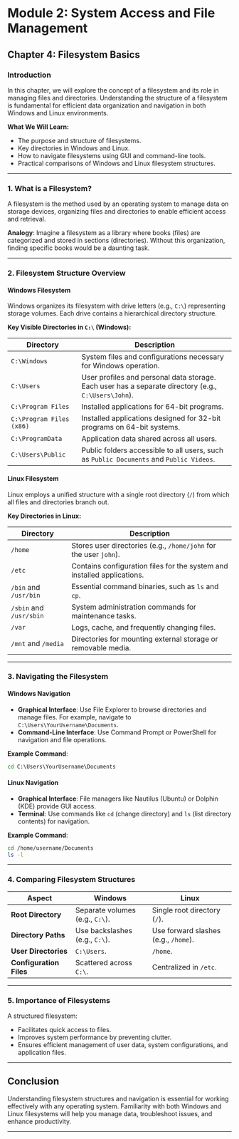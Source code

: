 # Module 2: System Access and File Management

## Chapter 4: Filesystem Basics

### Introduction
In this chapter, we will explore the concept of a filesystem and its role in managing files and directories. Understanding the structure of a filesystem is fundamental for efficient data organization and navigation in both Windows and Linux environments.

**What We Will Learn:**
- The purpose and structure of filesystems.
- Key directories in Windows and Linux.
- How to navigate filesystems using GUI and command-line tools.
- Practical comparisons of Windows and Linux filesystem structures.

---

### 1. What is a Filesystem?

A filesystem is the method used by an operating system to manage data on storage devices, organizing files and directories to enable efficient access and retrieval.

**Analogy**: Imagine a filesystem as a library where books (files) are categorized and stored in sections (directories). Without this organization, finding specific books would be a daunting task.

---

### 2. Filesystem Structure Overview

#### Windows Filesystem
Windows organizes its filesystem with drive letters (e.g., `C:\`) representing storage volumes. Each drive contains a hierarchical directory structure.

**Key Visible Directories in `C:\` (Windows):**

| **Directory**               | **Description** |
|-----------------------------|-----------------|
| `C:\Windows`                | System files and configurations necessary for Windows operation. |
| `C:\Users`                  | User profiles and personal data storage. Each user has a separate directory (e.g., `C:\Users\John`). |
| `C:\Program Files`          | Installed applications for 64-bit programs. |
| `C:\Program Files (x86)`    | Installed applications designed for 32-bit programs on 64-bit systems. |
| `C:\ProgramData`            | Application data shared across all users. |
| `C:\Users\Public`           | Public folders accessible to all users, such as `Public Documents` and `Public Videos`. |

#### Linux Filesystem
Linux employs a unified structure with a single root directory (`/`) from which all files and directories branch out.

**Key Directories in Linux:**

| **Directory** | **Description** |
|---------------|-----------------|
| `/home`       | Stores user directories (e.g., `/home/john` for the user `john`). |
| `/etc`        | Contains configuration files for the system and installed applications. |
| `/bin` and `/usr/bin` | Essential command binaries, such as `ls` and `cp`. |
| `/sbin` and `/usr/sbin` | System administration commands for maintenance tasks. |
| `/var`        | Logs, cache, and frequently changing files. |
| `/mnt` and `/media` | Directories for mounting external storage or removable media. |

---

### 3. Navigating the Filesystem

#### Windows Navigation
- **Graphical Interface**: Use File Explorer to browse directories and manage files. For example, navigate to `C:\Users\YourUsername\Documents`.
- **Command-Line Interface**: Use Command Prompt or PowerShell for navigation and file operations.

**Example Command**:
```cmd
cd C:\Users\YourUsername\Documents
```

#### Linux Navigation
- **Graphical Interface**: File managers like Nautilus (Ubuntu) or Dolphin (KDE) provide GUI access.
- **Terminal**: Use commands like `cd` (change directory) and `ls` (list directory contents) for navigation.

**Example Command**:
```bash
cd /home/username/Documents
ls -l
```

---

### 4. Comparing Filesystem Structures

| **Aspect**            | **Windows**                        | **Linux**                              |
|-----------------------|------------------------------------|---------------------------------------|
| **Root Directory**    | Separate volumes (e.g., `C:\`).    | Single root directory (`/`).          |
| **Directory Paths**   | Use backslashes (e.g., `C:\`).     | Use forward slashes (e.g., `/home`).  |
| **User Directories**  | `C:\Users`.                       | `/home`.                              |
| **Configuration Files** | Scattered across `C:\`.         | Centralized in `/etc`.                |

---

### 5. Importance of Filesystems

A structured filesystem:
- Facilitates quick access to files.
- Improves system performance by preventing clutter.
- Ensures efficient management of user data, system configurations, and application files.

---

## Conclusion

Understanding filesystem structures and navigation is essential for working effectively with any operating system. Familiarity with both Windows and Linux filesystems will help you manage data, troubleshoot issues, and enhance productivity.

---
